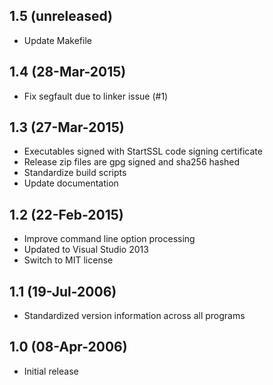 ## 1.5 (unreleased)

  * Update Makefile

## 1.4 (28-Mar-2015)

  * Fix segfault due to linker issue (#1)

## 1.3 (27-Mar-2015)

  * Executables signed with StartSSL code signing certificate
  * Release zip files are gpg signed and sha256 hashed
  * Standardize build scripts
  * Update documentation

## 1.2 (22-Feb-2015)

  * Improve command line option processing
  * Updated to Visual Studio 2013
  * Switch to MIT license

## 1.1 (19-Jul-2006)

  * Standardized version information across all programs

## 1.0 (08-Apr-2006)

  * Initial release
